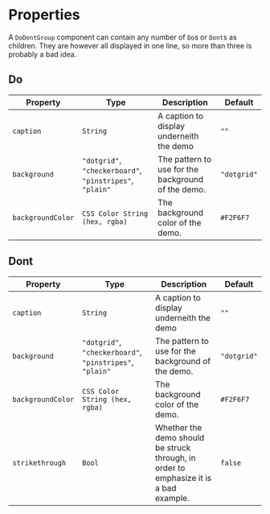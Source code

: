 
# Properties

A `DoDontGroup` component can contain any number of `Do`s or `Dont`s as children. They are however all displayed in one line, so more than three is probably a bad idea.

## Do

Property | Type | Description | Default
---|---|---|---
`caption` | `String` | A caption to display underneith the demo | `""`
`background` | `"dotgrid"`, `"checkerboard"`, `"pinstripes"`, `"plain"` | The pattern to use for the background of the demo. | `"dotgrid"`
`backgroundColor` | `CSS Color String (hex, rgba)` | The background color of the demo. | `#F2F6F7`

## Dont

Property | Type | Description | Default
---|---|---|---
`caption` | `String` | A caption to display underneith the demo | `""`
`background` | `"dotgrid"`, `"checkerboard"`, `"pinstripes"`, `"plain"` | The pattern to use for the background of the demo. | `"dotgrid"`
`backgroundColor` | `CSS Color String (hex, rgba)` | The background color of the demo. | `#F2F6F7`
`strikethrough` | `Bool` | Whether the demo should be struck through, in order to emphasize it is a bad example. | `false`
